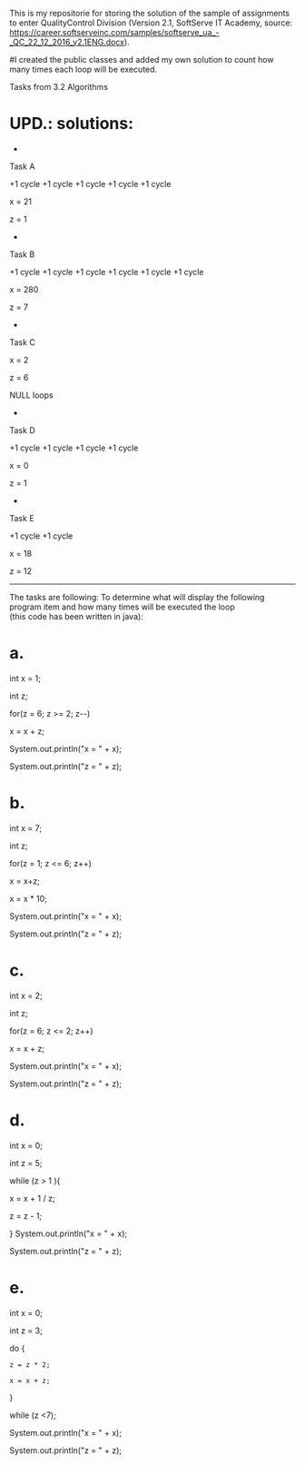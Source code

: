 This is my repositorie for storing the solution of the sample of assignments to enter QualityControl Division (Version 2.1, 
SoftServe IT Academy, source: https://career.softserveinc.com/samples/softserve_ua_-_QC_22_12_2016_v2.1ENG.docx).

#I created the public classes and added my own solution to count how many times each loop will be executed.

Tasks from 3.2 Algorithms

# UPD.: solutions:

-
Task A

+1 cycle
+1 cycle
+1 cycle
+1 cycle
+1 cycle

x = 21

z = 1

-
Task B

+1 cycle
+1 cycle
+1 cycle
+1 cycle
+1 cycle
+1 cycle

x = 280

z = 7

-
Task C

x = 2

z = 6

NULL loops

-
Task D

+1 cycle
+1 cycle
+1 cycle
+1 cycle

x = 0

z = 1

-
Task E

+1 cycle
+1 cycle

x = 18

z = 12


---
The tasks are following:
To determine what will display the following program item and how many times will be executed the loop  
(this code has been written in java): 

# a.
int x = 1;

int z; 

for(z = 6; z >= 2; z--)

x = x + z;

System.out.println("x = " + x);

System.out.println("z = " + z);


# b.  
int x = 7;

int z;

for(z = 1; z <= 6; z++)

x =  x+z; 

x = x * 10; 

System.out.println("x = " + x); 

System.out.println("z = " + z); 

 
# c.  
int x = 2; 

int z; 

for(z = 6; z <= 2; z++) 

x = x + z;  

System.out.println("x = " + x); 

System.out.println("z = " + z); 

 
# d.  
int x = 0; 

int z = 5; 

while (z > 1 ){ 

x = x + 1 / z; 

z = z - 1; 

  } 
System.out.println("x = " + x); 

System.out.println("z = " + z); 

 
# e.  
int x = 0; 

int z = 3; 

  do { 
  
    z = z * 2; 
    
    x = x + z; 
    
} 

while (z <7); 

System.out.println("x = " + x); 

System.out.println("z = " + z);


